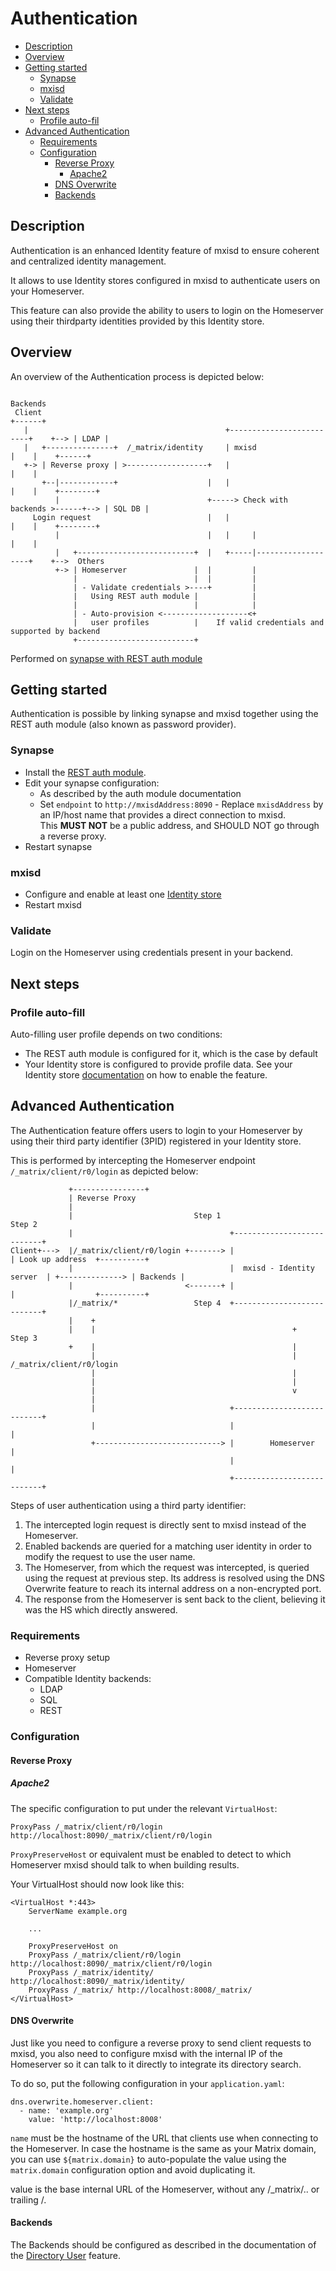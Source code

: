 # Authentication

- [Description](#description)
- [Overview](#overview)
- [Getting started](#getting-started)
  - [Synapse](#synapse)
  - [mxisd](#mxisd)
  - [Validate](#validate)
- [Next steps](#next-steps)
  - [Profile auto-fil](#profile-auto-fill)
- [Advanced Authentication](#advanced-authentication)
  - [Requirements](#requirements)
  - [Configuration](#configuration)
    - [Reverse Proxy](#reverse-proxy)
      - [Apache2](#apache2)
    - [DNS Overwrite](#dns-overwrite)
    - [Backends](#backends) 

## Description
Authentication is an enhanced Identity feature of mxisd to ensure coherent and centralized identity management.

It allows to use Identity stores configured in mxisd to authenticate users on your Homeserver.

This feature can also provide the ability to users to login on the Homeserver using their thirdparty identities provided by this Identity store.

## Overview
An overview of the Authentication process is depicted below: 

```
                                                                                    Backends
 Client                                                                             +------+
   |                                            +-------------------------+    +--> | LDAP |
   |   +---------------+  /_matrix/identity     | mxisd                   |    |    +------+
   +-> | Reverse proxy | >------------------+   |                         |    |
       +--|------------+                    |   |                         |    |    +--------+
          |                                 +-----> Check with backends >------+--> | SQL DB |
     Login request                          |   |                         |    |    +--------+
          |                                 |   |     |                   |    |
          |   +--------------------------+  |   +-----|-------------------+    +-->  Others
          +-> | Homeserver               |  |         |
              |                          |  |         |
              | - Validate credentials >----+         |
              |   Using REST auth module |            |
              |                          |            |
              | - Auto-provision <-------------------<+
              |   user profiles          |    If valid credentials and supported by backend
              +--------------------------+
```
Performed on [synapse with REST auth module](https://github.com/kamax-io/matrix-synapse-rest-auth/blob/master/README.md)

## Getting started
Authentication is possible by linking synapse and mxisd together using the REST auth module
(also known as password provider).

### Synapse
- Install the [REST auth module](https://github.com/kamax-io/matrix-synapse-rest-auth).
- Edit your synapse configuration:
  - As described by the auth module documentation
  - Set `endpoint` to `http://mxisdAddress:8090` - Replace `mxisdAddress` by an IP/host name that provides a direct
  connection to mxisd.  
  This **MUST NOT** be a public address, and SHOULD NOT go through a reverse proxy.
- Restart synapse

### mxisd
- Configure and enable at least one [Identity store](../backends/)
- Restart mxisd

### Validate
Login on the Homeserver using credentials present in your backend.

## Next steps
### Profile auto-fill
Auto-filling user profile depends on two conditions:
- The REST auth module is configured for it, which is the case by default
- Your Identity store is configured to provide profile data. See your Identity store [documentation](../backends/) on
how to enable the feature.


## Advanced Authentication
The Authentication feature offers users to login to your Homeserver by using their third party identifier (3PID) registered in your Identity store.

This is performed by intercepting the Homeserver endpoint `/_matrix/client/r0/login` as depicted below:

```
             +----------------+
             | Reverse Proxy
             |
             |                           Step 1                                    Step 2
             |                                   +---------------------------+
Client+--->  |/_matrix/client/r0/login +-------> |                           | Look up address  +----------+
             |                                   |  mxisd - Identity server  | +--------------> | Backends |
             |                         <-------+ |                           |                  +----------+
             |/_matrix/*                 Step 4  +---------------------------+
             |    +
             |    |                                            +    Step 3
             +    |                                            |
                  |                                            |    /_matrix/client/r0/login
                  |                                            |
                  |                                            |
                  |                                            v
                  |
                  |                              +---------------------------+
                  |                              |                           |
                  +----------------------------> |        Homeserver         |
                                                 |                           |
                                                 +---------------------------+
```

Steps of user authentication using a third party identifier:
1. The intercepted login request is directly sent to mxisd instead of the Homeserver.
2. Enabled backends are queried for a matching user identity in order to modify the request to use the user name.
3. The Homeserver, from which the request was intercepted, is queried using the request at previous step. Its address is resolved using the DNS Overwrite feature to reach its internal address on a non-encrypted port.
4. The response from the Homeserver is sent back to the client, believing it was the HS which directly answered.

### Requirements
- Reverse proxy setup
- Homeserver
- Compatible Identity backends:
	- LDAP
	- SQL
	- REST

### Configuration

#### Reverse Proxy

##### Apache2
The specific configuration to put under the relevant `VirtualHost`:
```
ProxyPass /_matrix/client/r0/login http://localhost:8090/_matrix/client/r0/login
```
`ProxyPreserveHost` or equivalent must be enabled to detect to which Homeserver mxisd should talk to when building results.

Your VirtualHost should now look like this:
```
<VirtualHost *:443>
    ServerName example.org
    
    ...
    
    ProxyPreserveHost on
    ProxyPass /_matrix/client/r0/login http://localhost:8090/_matrix/client/r0/login
    ProxyPass /_matrix/identity/ http://localhost:8090/_matrix/identity/
    ProxyPass /_matrix/ http://localhost:8008/_matrix/
</VirtualHost>
```

#### DNS Overwrite
Just like you need to configure a reverse proxy to send client requests to mxisd, you also need to configure mxisd with the internal IP of the Homeserver so it can talk to it directly to integrate its directory search.


To do so, put the following configuration in your `application.yaml`:
```
dns.overwrite.homeserver.client:
  - name: 'example.org'
    value: 'http://localhost:8008'
```
`name` must be the hostname of the URL that clients use when connecting to the Homeserver.
In case the hostname is the same as your Matrix domain, you can use `${matrix.domain}` to auto-populate the value using the `matrix.domain` configuration option and avoid duplicating it.

value is the base internal URL of the Homeserver, without any /_matrix/.. or trailing /.

#### Backends
The Backends should be configured as described in the documentation of the [Directory User](directory-users.md) feature. 









